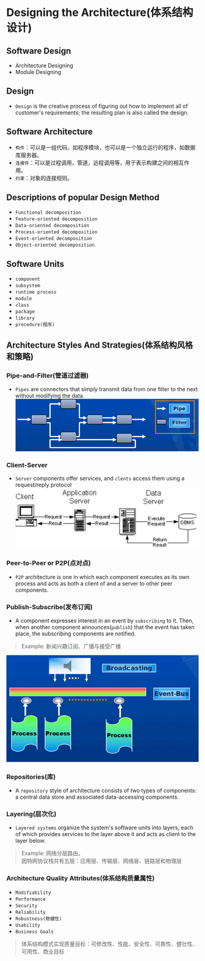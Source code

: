 # Designing the Architecture(体系结构设计)

## Software Design
- Architecture Designing
- Module Designing

## Design
- `Design` is the creative process of figuring out how to implement all of customer's
requirements; the resulting plan is also called the design.

## Software Architecture
- `构件`：可以是一组代码，如程序模块，也可以是一个独立运行的程序，如数据库服务器。
- `连接件`：可以是过程调用，管道，远程调用等，用于表示构建之间的相互作用。
- `约束`：对象的连接规则。

## Descriptions of popular Design Method
- `Functional decomposition`
- `Feature-oriented decomposition`
- `Data-oriented decomposition`
- `Process-oriented decomposition`
- `Event-oriented decomposition`
- `Object-oriented decomposition`

## Software Units
- `component`
- `subsystem`
- `runtime process`
- `module`
- `class`
- `package`
- `library`
- `procedure(程序)`

## Architecture Styles And Strategies(体系结构风格和策略)

### Pipe-and-Filter(管道过滤器)
- `Pipes` are connectors that simply transmit data from one filter to the next without
modifying the data.
![Pipe-and-Filter](images/Pipe-and-Filter.png)<br>

### Client-Server
- `Server` components offer services, and `clents` access them using a request/reply protocol
![Client-Sever](images/Client-Server.png)<br>

### Peer-to-Peer or P2P(点对点)
- `P2P` architecture is one in which each component executes as its own process and
acts as both a client of and a server to other peer components.

### Publish-Subscribe(发布订阅)
- A component expresses interest in an event by `subscribing` to it. Then, when another
component announces(`publish`) that the event has taken place, the subscribing components
are notified.
> Example: 新闻兴趣订阅、广播与接受广播

![Publish-Subscribe](images/Publish-Subscribe.png)<br>

### Repositories(库)
- A `repository` style of architecture consists of two types of components: a central data
store and associated data-accessing components.

### Layering(层次化)
- `Layered systems` organize the system's software units into layers, each of which
provides services to the layer above it and acts as client to the layer below.
> Example: 网络分层路由。<br>
> 因特网协议栈共有五层：应用层、传输层、网络层、链路层和物理层

### Architecture Quality Attributes(体系结构质量属性)
- `Modifiability`
- `Performance`
- `Security`
- `Reliability`
- `Robustness(稳健性)`
- `Usability`
- `Business Goals`
> 体系结构模式实现质量目标：可修改性、性能、安全性、可靠性、健壮性、可用性、商业目标
